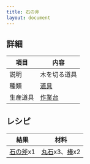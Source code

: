 ```yaml
---
title: 石の斧
layout: document
---
```

## 詳細

|項目|内容|
|---|---|
|説明|木を切る道具|
|種類|[道具](道具)|
|生産道具|[作業台](作業台)|

## レシピ

|結果|材料|
|---|---|
|[石の斧](石の斧)x1|[丸石](丸石)x3、[棒](棒)x2|
